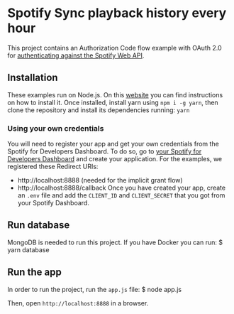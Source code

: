 # Spotify Sync playback history every hour
This project contains an Authorization Code flow example with OAuth 2.0 for [authenticating against the Spotify Web API](https://developer.spotify.com/web-api/authorization-guide/).

## Installation
These examples run on Node.js. On this [website](http://www.nodejs.org/) you can find instructions on how to install it.
Once installed, install yarn using `npm i -g yarn`, then clone the repository and install its dependencies running: `yarn`

### Using your own credentials
You will need to register your app and get your own credentials from the Spotify for Developers Dashboard. To do so, go to [your Spotify for Developers Dashboard](https://developer.spotify.com/dashboard) and create your application. For the examples, we registered these Redirect URIs:
* http://localhost:8888 (needed for the implicit grant flow)
* http://localhost:8888/callback
Once you have created your app, create an `.env` file and add the `CLIENT_ID` and `CLIENT_SECRET` that you got from your Spotify Dashboard.

## Run database
MongoDB is needed to run this project. If you have Docker you can run:
  $ yarn database

## Run the app
In order to run the project, run the `app.js` file:
  $ node app.js

Then, open `http://localhost:8888` in a browser.
